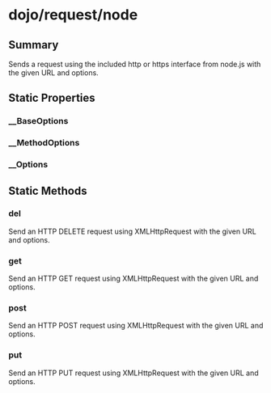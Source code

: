 # dojo/request/node

## Summary

Sends a request using the included http or https interface from node.js
with the given URL and options.
## Static Properties

### __BaseOptions


### __MethodOptions


### __Options


## Static Methods

### del
Send an HTTP DELETE request using XMLHttpRequest with the given URL and options.

### get
Send an HTTP GET request using XMLHttpRequest with the given URL and options.

### post
Send an HTTP POST request using XMLHttpRequest with the given URL and options.

### put
Send an HTTP PUT request using XMLHttpRequest with the given URL and options.

